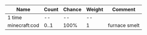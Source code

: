| Name          | Count | Chance | Weight | Comment       |
| ------------- | ----- | ------ | ------ | ------------- |
| 1 time        |    -- |     -- |     -- |               |
| minecraft:cod |  0..1 |   100% |      1 | furnace smelt |